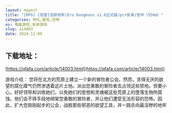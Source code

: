 ```yaml
---
layout: mypost
title: "[RPG] [百度]淫欲地牢/Ero Dungeons v1.0正式版/pc+安卓/官中（556m）"
categories: RPG,冒险,恐怖
os: 电脑游戏,安卓游戏
slug: a14003
date: 2024-11-09
---
```


## 下载地址：

[https://qfafa.com/article/14003.html](https://qfafa.com/article/14003.html)

游戏介绍：
您将在北方的荒原上建立一个新的冒险者公会。然而，贪得无厌的欲望的腐化瘴气仍然渗透着这片土地。派出您勇敢的冒险者去占领这些禁地。但要小心，好好领导和训练她们，以免她们的思想和灵魂被这些荒原上的堕落生物所腐蚀。他们会不择手段地绑架您勇敢的冒险者，并让他们遭受无法形容的恐怖。因此，扩大您刚刚起步的公会，战胜那些邪恶的欲望工具，并一路杀向最淫秽的地牢
